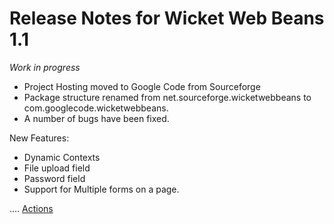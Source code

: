 # Release Notes for Wicket Web Beans 1.1 #

_Work in progress_

  * Project Hosting moved to Google Code from Sourceforge
  * Package structure renamed from net.sourceforge.wicketwebbeans to com.googlecode.wicketwebbeans.
  * A number of bugs have been fixed.

New Features:
  * Dynamic Contexts
  * File upload field
  * Password field
  * Support for Multiple forms on a page.

....
[Actions](Actions.md)